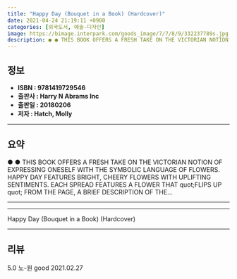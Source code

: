 ```yaml
---
title: "Happy Day (Bouquet in a Book) (Hardcover)"
date: 2021-04-24 21:19:11 +0900
categories: [외국도서, 예술-디자인]
image: https://bimage.interpark.com/goods_image/7/7/8/9/332237789s.jpg
description: ● ● THIS BOOK OFFERS A FRESH TAKE ON THE VICTORIAN NOTION OF EXPRESSING ONESELF WITH THE SYMBOLIC LANGUAGE OF FLOWERS. HAPPY DAY FEATURES BRIGHT, CHEERY FLOWE
---
```


## **정보**

- **ISBN : 9781419729546**
- **출판사 : Harry N Abrams Inc**
- **출판일 : 20180206**
- **저자 : Hatch, Molly**

------



## **요약**

●  ●  THIS BOOK OFFERS A FRESH TAKE ON THE VICTORIAN NOTION OF EXPRESSING ONESELF WITH THE SYMBOLIC LANGUAGE OF FLOWERS. HAPPY DAY FEATURES BRIGHT, CHEERY FLOWERS WITH UPLIFTING SENTIMENTS. EACH SPREAD FEATURES A FLOWER THAT  quot;FLIPS UP quot; FROM THE PAGE, A BRIEF DESCRIPTION OF THE... 

------



------


Happy Day (Bouquet in a Book) (Hardcover) 

------


## **리뷰** 

5.0 노-원 good 2021.02.27 <br/>